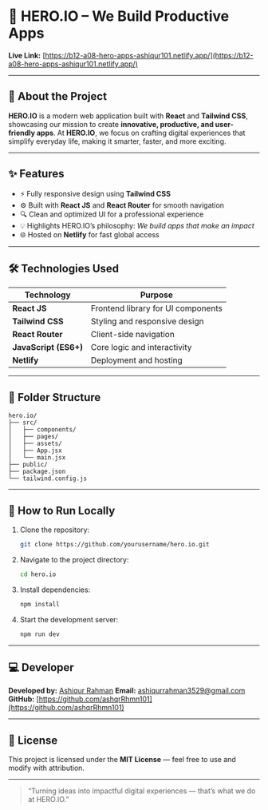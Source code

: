 # 🌟 HERO.IO – We Build Productive Apps

**Live Link:** [https://b12-a08-hero-apps-ashiqur101.netlify.app/](https://b12-a08-hero-apps-ashiqur101.netlify.app/)

---

## 🚀 About the Project

**HERO.IO** is a modern web application built with **React** and **Tailwind CSS**, showcasing our mission to create **innovative, productive, and user-friendly apps**.
At **HERO.IO**, we focus on crafting digital experiences that simplify everyday life, making it smarter, faster, and more exciting.

---

## ✨ Features

* ⚡ Fully responsive design using **Tailwind CSS**
* ⚙️ Built with **React JS** and **React Router** for smooth navigation
* 🔍 Clean and optimized UI for a professional experience
* 💡 Highlights HERO.IO’s philosophy: *We build apps that make an impact*
* 🌐 Hosted on **Netlify** for fast global access

---

## 🛠️ Technologies Used

| Technology            | Purpose                            |
| --------------------- | ---------------------------------- |
| **React JS**          | Frontend library for UI components |
| **Tailwind CSS**      | Styling and responsive design      |
| **React Router**      | Client-side navigation             |
| **JavaScript (ES6+)** | Core logic and interactivity       |
| **Netlify**           | Deployment and hosting             |

---

## 🧩 Folder Structure

```
hero.io/
├── src/
│   ├── components/
│   ├── pages/
│   ├── assets/
│   ├── App.jsx
│   └── main.jsx
├── public/
├── package.json
└── tailwind.config.js
```

---

## 🧠 How to Run Locally

1. Clone the repository:

   ```bash
   git clone https://github.com/yourusername/hero.io.git
   ```
2. Navigate to the project directory:

   ```bash
   cd hero.io
   ```
3. Install dependencies:

   ```bash
   npm install
   ```
4. Start the development server:

   ```bash
   npm run dev
   ```

---

## 💻 Developer

**Developed by:** [Ashiqur Rahman](https://github.com/ashiqur101)
**Email:** [ashiqurrahman3529@gmail.com](ashiqurrahman3529@gmail.com)
**GitHub:** [https://github.com/ashqrRhmn101](https://github.com/ashqrRhmn101)

---

## 📄 License

This project is licensed under the **MIT License** — feel free to use and modify with attribution.

---

> “Turning ideas into impactful digital experiences — that’s what we do at HERO.IO.”
